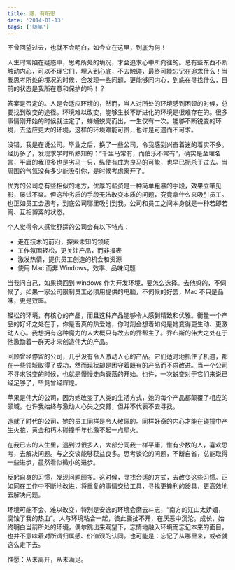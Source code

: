 ```yaml
---
title: 惑，有所思
date: '2014-01-13'
tags: ['随笔']
---
```


不曾回望过去，也就不会明白，如今立在这里，到底为何！

人生时常陷在疑惑中，思考所处的境况，才会追求心中所向往的。总有些东西不断触动内心，可以不理它们，埋入到心底，不去触碰，最终可能忘记在追求什么！当我思考所处的境况的时候，会发现一些问题，更能够问内心，到底在寻找什么，目前的状态是我所在意和保护的吗！？

答案是否定的。人是会适应环境的，然而，当人对所处的环境感到困顿的时候，总要找到改变的途径。环境难以改变，能够生长不断进化的环境是很难存在的。很多事情刚开始的时候就注定了，蝉蛹蜕壳而出，一生仅有一次。能够不断锐变的环境，去适应更大的环境，这样的环境难能可贵，也许是可遇而不可求。

没错，我是在说公司。毕业之后，换了一些公司，令我感到兴奋着迷的着实不多。经历多了，发现求学时所熟知的：“千里马常有，而伯乐不常有”，确实是至理名言，平庸的我顶多也是劣马一只，纵使有成为良马的可能，也早已扼杀于过去。当周围的气氛没有多少能吸引你，是时候考虑离开了。

优秀的公司总有些相似的地方，优厚的薪资是一种简单粗暴的手段，效果立竿见影，屡试不爽。但这种劣质的手段无法改变本质的问题，究竟拿什么来吸引员工。也正如员工会思考，到底公司哪里吸引到我。公司和员工之间本身就是一种若即若离、互相博弈的状态。

个人觉得令人感觉舒适的公司会有以下特点：

- 走在技术的前沿，探索未知的领域
- 工作氛围轻松，更关注产品，而非报表
- 激发热情，提供员工创造的机会和资源
- 使用 Mac 而非 Windows，效率、品味问题

当我问自己，如果换回到 windows 作为开发环境，要怎么选择。去他妈的，不伺候了。如果一家公司限制员工必须用提供的电脑，不伺候的好罢，Mac 不只是品味，更是效率。

轻松的环境，有核心的产品，而且这种产品能够令人感到精致和优雅。衡量一个产品的好坏之处在于，你是否真的热爱她，你时刻会想着如何是她变得更生动、更激动人心。我想拥有这种魔力的人大概只有故去的乔帮主了。乔布斯的伟大之处在于他激励着一群天才来创造伟大的产品。

回顾曾经停留的公司，几乎没有令人激动人心的产品。它们适时地抓住了机遇，都在一些领域取得了成功，然而现状却是困守着既有的产品而不求改进。当一个公司不寻求锐变的时候，也就是慢慢走向衰落的开始。也许，一次蜕变对于它们来说已经足够了，毕竟曾经辉煌。

苹果是伟大的公司，因为她改变了人类的生活方式，她的每个产品都颠覆了相应的领域。也许我始终与激动人心失之交臂，但并不代表不去寻找。

造就了时代的公司，她的员工同样是令人敬佩的。同样好奇的内心才能在碰撞中产生火花，黄金和朽木碰撞千年也激不起一点星火。

在我已去的人生里，遇到过很多人，大部分同我一样平庸，惟有少数的人，喜欢思考，去解决问题。与之交谈能够获益良多。思考谈论的问题，不断自省，总能取得一些进步，虽然看似微小的进步。

反躬自身的习惯，发现问题颇多。这时候，寻找合适的方式，去改变这些习惯。正如同在工作中不断地改进，将重复的事情交给工具，寻找更锋利的器具，更高效地去解决问题。

环境可能不会、难以改变，特别是安逸的环境会磨去斗志，“南方的江山太娇媚，腐蚀了我的热血”。人与环境粘合一起，彼此撕扯不开，在厌恶中沉沦。成长，始终明白当前所处的环境，偶尔跳出来观望下，忘情地融入环境而忘记本来的面目，也并不意味着对所谓归属感、价值观的认同。也可能是：忘记了从哪里来，或者就这么走下去。

惟愿：从未离开，从未满足。
